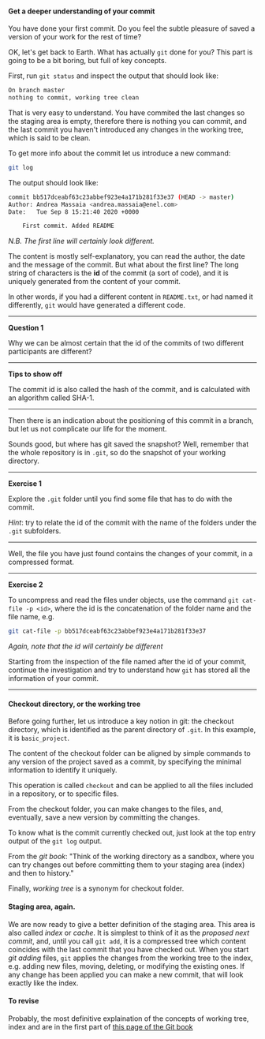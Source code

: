 #### Get a deeper understanding of your commit

You have done your first commit. Do you feel the subtle pleasure of saved a version of your work for the rest of time?

OK, let's get back to Earth. What has actually ``git`` done for you? This part is going to be a bit boring, but full of key concepts.

First, run ``git status`` and inspect the output that should look like: 

```bash
On branch master
nothing to commit, working tree clean
```
That is very easy to understand. You have commited the last changes so the staging area is empty,
  therefore there is nothing you can commit, and the last commit you haven't introduced any changes
 in the working tree, which is said to be clean.
 
 To get more info about the commit let us introduce a new command:
 
 ```bash
git log
```

The output should look like:


```bash
commit bb517dceabf63c23abbef923e4a171b281f33e37 (HEAD -> master)
Author: Andrea Massaia <andrea.massaia@enel.com>
Date:   Tue Sep 8 15:21:40 2020 +0000

    First commit. Added README
```

_N.B. The first line will certainly look different._

The content is mostly self-explanatory, you can read the author, the date and the message of the commit.
 But what about the first line? The long string of characters is the __id__ of the commit (a sort of code),
 and it is uniquely generated from the content of your commit.

 In other words, if you had a different content in `README.txt`, or had named it differently, `git` would have generated
 a different code. 

---
__Question 1__

Why we can be almost certain that the id of the commits of two different participants
are different?

--- 

__Tips to show off__

The commit id is also called the hash of the commit,
 and is calculated with an algorithm called SHA-1.

--- 
 
 Then there is an indication about the positioning of this commit in a branch, but let us not complicate
  our life for the moment.


Sounds good, but where has git saved the snapshot? Well, remember that the whole repository is in ``.git``,
 so do the snapshot of your working directory. 
 
---
__Exercise 1__


Explore the ``.git`` folder until you find some file that has to do with the commit.

_Hint_: try to relate the id of the commit with the name of the folders under the ``.git`` subfolders. 

---
 
Well, the file you have just found contains the changes of your commit, in a compressed format. 

---

__Exercise 2__


To uncompress and read the files under objects, use the command `git cat-file -p <id>`,
where the id is the concatenation of the folder name and the file name, e.g.

```bash
git cat-file -p bb517dceabf63c23abbef923e4a171b281f33e37
```
_Again, note that the id will certainly be different_

Starting from the inspection of the file named after the id of your commit, continue the investigation
 and try to understand how ``git`` has stored all the information of your commit.

---

#### Checkout directory, or the working tree

Before going further, let us introduce a key notion in git: the checkout directory,
 which is identified as the parent directory of ``.git``. In this example, it is `basic_project`.

The content of the checkout folder can be aligned by simple commands to any version
 of the project saved as a commit, by specifying the minimal information to identify it uniquely.

This operation is called ``checkout`` and can be applied
 to all the files included in a repository, or to specific files.
  
From the checkout folder, you can make changes to the files, and, eventually,
 save a new version by committing the changes.

To know what is the commit currently checked out, just look at the top entry output
 of the ``git log`` output.

From the _git book_: 
"Think of the working directory as a sandbox,
 where you can try changes out before committing them to your staging area (index) and then to history."

Finally, _working tree_ is a synonym for checkout folder.

#### Staging area, again.

We are now ready to give a better definition of the staging area. This area is also called _index_ or _cache_. 
It is simplest to think of it as the _proposed next commit_, and, until you call ``git add``, it is a compressed tree which content 
coincides with the last commit that you have checked out.
When you start _git adding_ files, ``git`` applies the changes from the working tree to the index,
e.g. adding new files, moving, deleting, or modifying the existing ones. If any change has been applied you can make a new commit,
 that will look exactly like the index.

#### To revise 
Probably, the most definitive explaination of the concepts of working tree, index and are in the first part 
of [this page of the Git book](https://git-scm.com/book/en/v2/Git-Tools-Reset-Demystified)

